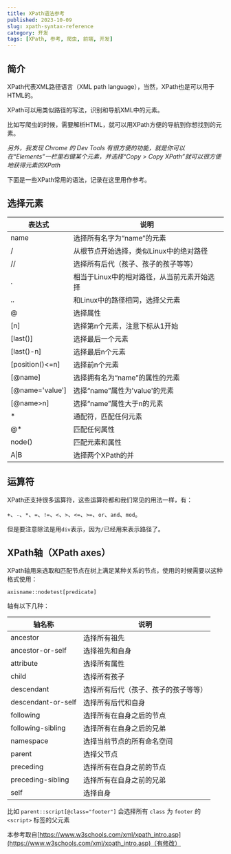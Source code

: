 ```yaml
---
title: XPath语法参考
published: 2023-10-09
slug: xpath-syntax-reference
category: 开发
tags: [XPath, 参考, 爬虫, 前端, 开发]
---
```


## 简介

XPath代表XML路径语言（XML path language），当然，XPath也是可以用于HTML的。

XPath可以用类似路径的写法，识别和导航XML中的元素。

比如写爬虫的时候，需要解析HTML，就可以用XPath方便的导航到你想找到的元素。

*另外，我发现 Chrome 的 Dev Tools 有很方便的功能，就是你可以在“Elements”一栏里右键某个元素，并选择“Copy > Copy XPath”就可以很方便地获得元素的XPath*

下面是一些XPath常用的语法，记录在这里用作参考。

## 选择元素

|表达式|说明|
|---|---|
|name|选择所有名字为“name”的元素|
|/|从根节点开始选择，类似Linux中的绝对路径|
|//|选择所有后代（孩子、孩子的孩子等等）|
|.|相当于Linux中的相对路径，从当前元素开始选择|
|..|和Linux中的路径相同，选择父元素|
|@|选择属性|
|[n]|选择第n个元素，注意下标从1开始|
|[last()]|选择最后一个元素|
|[last()-n]|选择最后n个元素|
|[position()<=n]|选择前n个元素|
|[@name]|选择拥有名为“name”的属性的元素|
|[@name='value']|选择“name”属性为'value'的元素|
|[@name>n]|选择“name”属性大于n的元素|
|*|通配符，匹配任何元素|
|@*|匹配任何属性|
|node()|匹配元素和属性|
|A\|B|选择两个XPath的并|

## 运算符

XPath还支持很多运算符，这些运算符都和我们常见的用法一样，有：

`+`、`-`、`*`、`=`、`!=`、`<`、`>`、`<=`、`>=`、`or`、`and`、`mod`。

但是要注意除法是用`div`表示，因为`/`已经用来表示路径了。

## XPath轴（XPath axes）

XPath轴用来选取和匹配节点在树上满足某种关系的节点，使用的时候需要以这种格式使用：

`axisname::nodetest[predicate]`

轴有以下几种：

|轴名称|说明|
|---|---|
|ancestor|选择所有祖先|
|ancestor-or-self|选择祖先和自身|
|attribute|选择所有属性|
|child|选择所有孩子|
|descendant|选择所有后代（孩子、孩子的孩子等等）|
|descendant-or-self|选择所有后代和自身|
|following|选择所有在自身之后的节点|
|following-sibling|选择所有在自身之后的兄弟|
|namespace|选择当前节点的所有命名空间|
|parent|选择父节点|
|preceding|选择所有在自身之前的节点|
|preceding-sibling|选择所有在自身之前的兄弟|
|self|选择自身|

比如 `parent::script[@class="footer"]` 会选择所有 `class` 为 `footer` 的 `<script>` 标签的父元素

本参考取自[https://www.w3schools.com/xml/xpath_intro.asp](https://www.w3schools.com/xml/xpath_intro.asp)（有修改）